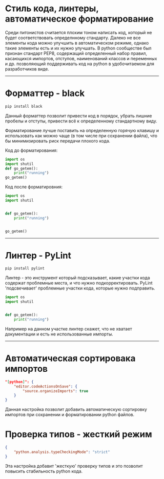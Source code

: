 # Стиль кода, линтеры, автоматическое форматирование

Среди питонистов считается плохим тоном написать код, который не будет соответствовать определнному стандарту. Далеко не все элементы кода можно улучшить в автоматическом режиме, однако такие элементы есть и их нужно улучшать. В python сообществе был признан стандарт PEP8, содержащий определенный набор правил, касающихся импортов, отступов, наименований классов и переменных и др. позволяющий поддерживать код на python в удобочитаемом для разработчиков виде.

---

# Форматтер - black

```python
pip install black
```

Данный форматтер позволит привести код в порядок, убрать лишние пробелы и отступы, привести всё к определенному стандартному виду.

Форматирование лучше поставить на определенную горячую клавишу и использовать как можно чаще (в том числе при сохранении файла), что бы минимизировать риск передачи плохого кода.

Код до форматирования:
```python
import os
import shutil
def go_getem():
    print("running")
go_getem()
```

Код после форматировния:
```python
import os
import shutil


def go_getem():
    print("running")


go_getem()

```

---

# Линтер - PyLint


```python
pip install pylint
```

Линтер - это инструмент который подсказывает, какие участки кода содержат проблемные места, и что нужно подкорректировать. PyLint 'подсвечивает' проблемные участки кода, которые нужно подправить.

```python
import os
import shutil


def go_getem():
    print("running")

```
Например на данном участке линтер скажет, что не хватает документации и есть не использованные импорты.


---

# Автоматическая сортировака импортов

```json
"[python]": {
    "editor.codeActionsOnSave": {
        "source.organizeImports": true
    }
}
```

Данная настройка позволит добавить автоматическую сортировку импортов при сохранении и форматировании python файлов.

# Проверка типов - жесткий режим

```json
{
    "python.analysis.typeCheckingMode": "strict"
}
```

Эта настройка добавит 'жесткую' проверку типов и это позволит повысить стабильность python кода.

